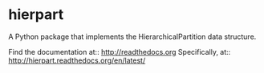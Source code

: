 # hierpart
A Python package that implements the HierarchicalPartition data structure.

Find the documentation at::
    http://readthedocs.org
Specifically, at::
    http://hierpart.readthedocs.org/en/latest/
